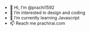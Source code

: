 - 👋 Hi, I’m @prachi1592
- 👀 I’m interested in design and coding
- 🌱 I’m currently learning Javascript
- 📫 Reach me prachirai.com

<!---
prachi1592/prachi1592 is a ✨ special ✨ repository because its `README.md` (this file) appears on your GitHub profile.
You can click the Preview link to take a look at your changes.
--->
